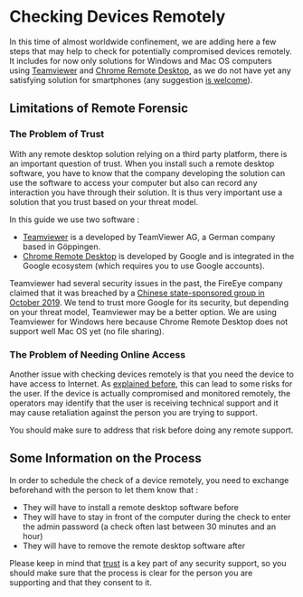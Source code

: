 # Checking Devices Remotely

In this time of almost worldwide confinement, we are adding here a few steps that may help to check for potentially compromised devices remotely. It includes for now only solutions for Windows and Mac OS computers using [Teamviewer](https://www.teamviewer.com/en/) and [Chrome Remote Desktop](https://remotedesktop.google.com/), as we do not have yet any satisfying solution for smartphones (any suggestion [is welcome](https://github.com/securitywithoutborders/guide-to-quick-forensics/issues)).

## Limitations of Remote Forensic

### The Problem of Trust

With any remote desktop solution relying on a third party platform, there is an important question of trust. When you install such a remote desktop software, you have to know that the company developing the solution can use the software to access your computer but also can record any interaction you have through their solution. It is thus very important use a solution that you trust based on your threat model.

In this guide we use two software :

* [Teamviewer](https://www.teamviewer.com/en/) is a developed by TeamViewer AG, a German company based in Göppingen.
* [Chrome Remote Desktop](https://remotedesktop.google.com/) is developed by Google and is integrated in the Google ecosystem (which requires you to use Google accounts).

Teamviewer had several security issues in the past, the FireEye company claimed that it was breached by a [Chinese state-sponsored group in October 2019](https://www.securitynewspaper.com/2019/10/14/fireeye-confirms-that-apt14-group-hacked-teamviewer-attackers-would-have-accessed-billions-of-devices/). We tend to trust more Google for its security, but depending on your threat model, Teamviewer may be a better option. We are using Teamviewer for Windows here because Chrome Remote Desktop does not support well Mac OS yet (no file sharing).

### The Problem of Needing Online Access

Another issue with checking devices remotely is that you need the device to have access to Internet. As [explained before](../preparations/safety.md), this can lead to some risks for the user. If the device is actually compromised and monitored remotely, the operators may identify that the user is receiving technical support and it may cause retaliation against the person you are trying to support.

You should make sure to address that risk before doing any remote support.

## Some Information on the Process

In order to schedule the check of a device remotely, you need to exchange beforehand with the person to let them know that :

* They will have to install a remote desktop software before
* They will have to stay in front of the computer during the check to enter the admin password (a check often last between 30 minutes and an hour)
* They will have to remove the remote desktop software after

Please keep in mind that [trust](../preparations/trust.md) is a key part of any security support, so you should make sure that the process is clear for the person you are supporting and that they consent to it.
